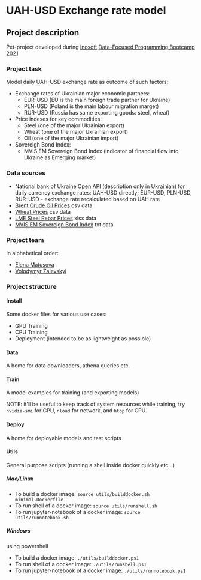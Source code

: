# UAH-USD Exchange rate model

## Project description

Pet-project developed during [Inoxoft](https://inoxoft.com/) [Data-Focused Programming Bootcamp](https://inoxoft.com/course/data-focused-programming/) [2021](https://dou.ua/calendar/37008/)

### Project task

Model daily UAH-USD exchange rate as outcome of such factors:

- Exchange rates of Ukrainian major economic partners:
  - EUR-USD (EU is the main foreign trade partner for Ukraine)
  - PLN-USD (Poland is the main labour migration marget)
  - RUR-USD (Russia has same exporting goods: steel, wheat)
- Price indexes for key commodities:
  - Steel (one of the major Ukrainian export)
  - Wheat (one of the major Ukrainian export)
  - Oil (one of the major Ukrainian import)
- Sovereigh Bond Index:
  - MVIS EM Sovereign Bond Index (indicator of financial flow into Ukraine as Emerging market)

### Data sources

- National bank of Ukraine [Open API](https://bank.gov.ua/ua/open-data/api-dev) (description only in Ukrainian) for daily currency exchange rates: UAH-USD directly; EUR-USD, PLN-USD, RUR-USD - exchange rate recalculated based on UAH rate
- [Brent Crude Oil Prices](https://www.macrotrends.net/2480/brent-crude-oil-prices-10-year-daily-chart) csv data
- [Wheat Prices](https://www.macrotrends.net/2534/wheat-prices-historical-chart-data) csv data
- [LME Steel Rebar Prices](https://www.lme.com/Market-Data/Reports-and-data/Historical-data-for-cash-settled-futures) xlsx data
- [MVIS EM Sovereign Bond Index](https://www.mvis-indices.com/indices/bond/mvis-em-sovereign-bond-usd-eur) txt data

### Project team

In alphabetical order:

- [Elena Matusova](https://github.com/ElenaMatusova)
- [Volodymyr Zalevskyi](https://github.com/zalevskyi)

### Project structure

#### Install

Some docker files for various use cases:

- GPU Training
- CPU Training
- Deployment (intended to be as lightweight as possible)

#### Data

A home for data downloaders, athena queries etc.

#### Train

A model examples for training (and exporting models)

NOTE: it'll be useful to keep track of system resources while training, try `nvidia-smi` for GPU, `nload` for network, and `htop` for CPU.

#### Deploy

A home for deployable models and test scripts

#### Utils

General purpose scripts (running a shell inside docker quickly etc...)

##### Mac/Linux

- To build a docker image: `source utils/builddocker.sh minimal.Dockerfile`
- To run shell of a docker image: `source utils/runshell.sh`
- To run jupyter-notebook of a docker image: `source utils/runnotebook.sh`

##### Windows

using powershell

- To build a docker image: `./utils/builddocker.ps1`
- To run shell of a docker image: `./utils/runshell.ps1`
- To run jupyter-notebook of a docker image: `./utils/runnotebook.ps1`
